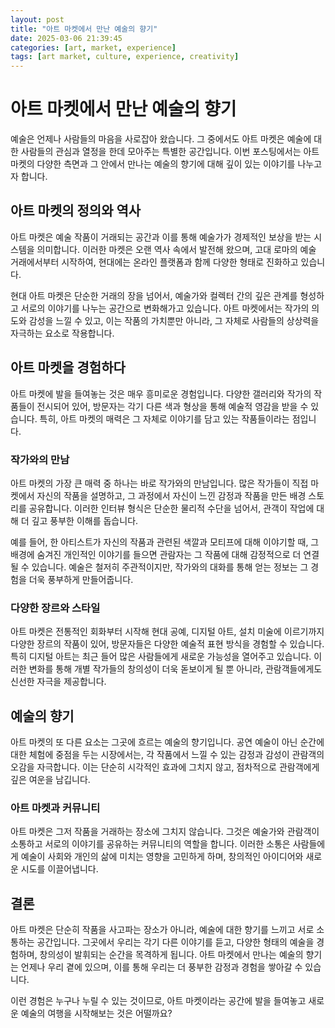 ```yaml
---
layout: post
title: "아트 마켓에서 만난 예술의 향기"
date: 2025-03-06 21:39:45
categories: [art, market, experience]
tags: [art market, culture, experience, creativity]
---
```


# 아트 마켓에서 만난 예술의 향기

예술은 언제나 사람들의 마음을 사로잡아 왔습니다. 그 중에서도 아트 마켓은 예술에 대한 사람들의 관심과 열정을 한데 모아주는 특별한 공간입니다. 이번 포스팅에서는 아트 마켓의 다양한 측면과 그 안에서 만나는 예술의 향기에 대해 깊이 있는 이야기를 나누고자 합니다.

## 아트 마켓의 정의와 역사

아트 마켓은 예술 작품이 거래되는 공간과 이를 통해 예술가가 경제적인 보상을 받는 시스템을 의미합니다. 이러한 마켓은 오랜 역사 속에서 발전해 왔으며, 고대 로마의 예술 거래에서부터 시작하여, 현대에는 온라인 플랫폼과 함께 다양한 형태로 진화하고 있습니다. 

현대 아트 마켓은 단순한 거래의 장을 넘어서, 예술가와 컬렉터 간의 깊은 관계를 형성하고 서로의 이야기를 나누는 공간으로 변화해가고 있습니다. 아트 마켓에서는 작가의 의도와 감성을 느낄 수 있고, 이는 작품의 가치뿐만 아니라, 그 자체로 사람들의 상상력을 자극하는 요소로 작용합니다.

## 아트 마켓을 경험하다

아트 마켓에 발을 들여놓는 것은 매우 흥미로운 경험입니다. 다양한 갤러리와 작가의 작품들이 전시되어 있어, 방문자는 각기 다른 색과 형상을 통해 예술적 영감을 받을 수 있습니다. 특히, 아트 마켓의 매력은 그 자체로 이야기를 담고 있는 작품들이라는 점입니다. 

### 작가와의 만남

아트 마켓의 가장 큰 매력 중 하나는 바로 작가와의 만남입니다. 많은 작가들이 직접 마켓에서 자신의 작품을 설명하고, 그 과정에서 자신이 느낀 감정과 작품을 만든 배경 스토리를 공유합니다. 이러한 인터뷰 형식은 단순한 물리적 수단을 넘어서, 관객이 작업에 대해 더 깊고 풍부한 이해를 돕습니다.

예를 들어, 한 아티스트가 자신의 작품과 관련된 색깔과 모티프에 대해 이야기할 때, 그 배경에 숨겨진 개인적인 이야기를 들으면 관람자는 그 작품에 대해 감정적으로 더 연결될 수 있습니다. 예술은 철저히 주관적이지만, 작가와의 대화를 통해 얻는 정보는 그 경험을 더욱 풍부하게 만들어줍니다.

### 다양한 장르와 스타일

아트 마켓은 전통적인 회화부터 시작해 현대 공예, 디지털 아트, 설치 미술에 이르기까지 다양한 장르의 작품이 있어, 방문자들은 다양한 예술적 표현 방식을 경험할 수 있습니다. 특히 디지털 아트는 최근 들어 많은 사람들에게 새로운 가능성을 열어주고 있습니다.  이러한 변화를 통해 개별 작가들의 창의성이 더욱 돋보이게 될 뿐 아니라, 관람객들에게도 신선한 자극을 제공합니다.

## 예술의 향기

아트 마켓의 또 다른 요소는 그곳에 흐르는 예술의 향기입니다. 공연 예술이 아닌 순간에 대한 체험에 중점을 두는 시장에서는, 각 작품에서 느낄 수 있는 감정과 감성이 관람객의 오감을 자극합니다. 이는 단순히 시각적인 효과에 그치지 않고, 점차적으로 관람객에게 깊은 여운을 남깁니다.

### 아트 마켓과 커뮤니티

아트 마켓은 그저 작품을 거래하는 장소에 그치지 않습니다. 그것은 예술가와 관람객이 소통하고 서로의 이야기를 공유하는 커뮤니티의 역할을 합니다. 이러한 소통은 사람들에게 예술이 사회와 개인의 삶에 미치는 영향을 고민하게 하며, 창의적인 아이디어와 새로운 시도를 이끌어냅니다.

## 결론

아트 마켓은 단순히 작품을 사고파는 장소가 아니라, 예술에 대한 향기를 느끼고 서로 소통하는 공간입니다. 그곳에서 우리는 각기 다른 이야기를 듣고, 다양한 형태의 예술을 경험하며, 창의성이 발휘되는 순간을 목격하게 됩니다. 아트 마켓에서 만나는 예술의 향기는 언제나 우리 곁에 있으며, 이를 통해 우리는 더 풍부한 감정과 경험을 쌓아갈 수 있습니다. 

이런 경험은 누구나 누릴 수 있는 것이므로, 아트 마켓이라는 공간에 발을 들여놓고 새로운 예술의 여행을 시작해보는 것은 어떨까요?